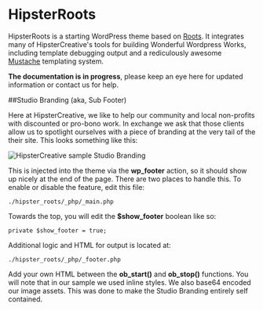 HipsterRoots
============

HipsterRoots is a starting WordPress theme based on [Roots](http://roots.io). It integrates many of HipsterCreative's tools for building Wonderful Wordpress Works, including template debugging output and a rediculously awesome [Mustache](http://mustache.github.io/) templating system.

**The documentation is in progress**, please keep an eye here for updated information or contact us for help.

##Studio Branding (aka, Sub Footer)

Here at HipsterCreative, we like to help our community and local non-profits with discounted or pro-bono work. In exchange we ask that those clients allow us to spotlight ourselves with a piece of branding at the very tail of the their site. This looks something like this:

![HipsterCreative sample Studio Branding](http://f.cl.ly/items/1X1a2o313K0W18360O3L/Screen%20Shot%202013-10-08%20at%204.31.06%20PM.png)

This is injected into the theme via the **wp_footer** action, so it should show up nicely at the end of the page. There are two places to handle this. To enable or disable the feature, edit this file:

    ./hipster_roots/_php/_main.php
    
Towards the top, you will edit the **$show_footer** boolean like so:
 
    private $show_footer = true;
        
Additional logic and HTML for output is located at:

    ./hipster_roots/_php/_footer.php
    
Add your own HTML between the **ob_start()** and **ob_stop()** functions. You will note that in our sample we used inline styles. We also base64 encoded our image assets. This was done to make the Studio Branding entirely self contained.